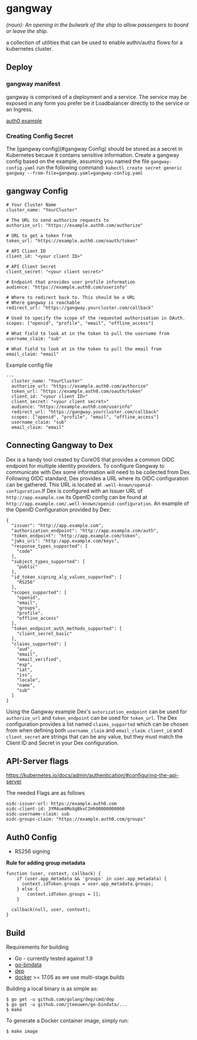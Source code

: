 
gangway
=======

_(noun): An opening in the bulwark of the ship to allow passengers to board or leave the ship._

a collection of utilities that can be used to enable authn/authz flows for a kubernetes cluster.

## Deploy

### gangway manifest

gangway is comprised of a deployment and a service. The service may be exposed in any form you prefer be it Loadbalancer directly to the service or an Ingress.

[auth0 example](examples/auth0-gangway-example.yaml)


### Creating Config Secret

The [gangway config](#gangway Config) should be stored as a secret in Kubernetes becaue it contains sensitive information. Create a gangway config based on the example, assuming you named the file `gangway-config.yaml` run the following command: `kubectl create secret generic gangway --from-file=gangway.yaml=gangway-config.yaml`


## gangway Config

```
# Your Cluster Name
cluster_name: "YourCluster"

# The URL to send authorize requests to
authorize_url: "https://example.auth0.com/authorize"

# URL to get a token from
token_url: "https://example.auth0.com/oauth/token"

# API Client ID
client_id: "<your client ID>"

# API Client Secret
client_secret: "<your client secret>"

# Endpoint that provides user profile information
audience: "https://example.auth0.com/userinfo"

# Where to redirect back to. This should be a URL
# Where gangway is reachable
redirect_url: "https://gangway.yourcluster.com/callback"

# Used to specify the scope of the requested authorisation in OAuth.
scopes: ["openid", "profile", "email", "offline_access"]

# What field to look at in the token to pull the username from
username_claim: "sub"

# What field to look at in the token to pull the email from
email_claim: "email"
```



Example config file

```
---
  cluster_name: "YourCluster"
  authorize_url: "https://example.auth0.com/authorize"
  token_url: "https://example.auth0.com/oauth/token"
  client_id: "<your client ID>"
  client_secret: "<your client secret>"
  audience: "https://example.auth0.com/userinfo"
  redirect_url: "https://gangway.yourcluster.com/callback"
  scopes: ["openid", "profile", "email", "offline_access"]
  username_claim: "sub"
  email_claim: "email"
```

## Connecting Gangway to Dex
  		  
Dex is a handy tool created by CoreOS that provides a common OIDC endpoint for multiple identity providers. To configure Gangway to communicate with Dex some information will need to be collected from Dex. Following OIDC standard, Dex provides a URL where its OIDC configuration can be gathered. This URL is located at `.well-known/openid-configuration`.If Dex is configured with an Issuer URL of `http://app.example.com` its OpenID config can be found at `http://app.example.com/.well-known/openid-configuration`. An example of the OpenID Configuration provided by Dex:
 
 ```
 {
   "issuer": "http://app.example.com",
   "authorization_endpoint": "http://app.example.com/auth",
   "token_endpoint": "http://app.example.com/token",
   "jwks_uri": "http:/app.example.com/keys",
   "response_types_supported": [
     "code"
   ],
   "subject_types_supported": [
     "public"
   ],
   "id_token_signing_alg_values_supported": [
     "RS256"
   ],
   "scopes_supported": [
     "openid",
     "email",
     "groups",
     "profile",
     "offline_access"
   ],
   "token_endpoint_auth_methods_supported": [
     "client_secret_basic"
   ],
   "claims_supported": [
     "aud",
     "email",
     "email_verified",
     "exp",
     "iat",
     "iss",
     "locale",
     "name",
     "sub"
   ]
 }
 ```
 
 Using the Gangway example Dex's `autorization_endpoint` can be used for `authorize_url` and `token_endpoint` can be used for `token_url`. The Dex configuration provides a list named `claims_supported` which can be chosen from when defining both `username_claim` and `email_claim`. `client_id` and `client_secret` are strings that can be any value, but they must match the Client ID and Secret in your Dex configuration. 


## API-Server flags

https://kubernetes.io/docs/admin/authentication/#configuring-the-api-server

The needed Flags are as follows
```
oidc-issuer-url: https://example.auth0.com
oidc-client-id: 3YM4ue8MoXgBkvCIHh00000000000
oidc-username-claim: sub
oidc-groups-claim: "https://example.auth0.com/groups"
```
## Auth0 Config

- RS256 signing

**Rule for adding group metadata**
```
function (user, context, callback) {
    if (user.app_metadata && 'groups' in user.app_metadata) {
      context.idToken.groups = user.app_metadata.groups;
    } else {
        context.idToken.groups = [];
    }

  callback(null, user, context);
}
```



## Build

Requirements for building

- Go - currently tested against 1.9
- [go-bindata](https://github.com/jteeuwen/go-bindata)
- [dep](https://github.com/golang/dep)
- [docker](https://docker.com) >= 17.05 as we use multi-stage builds

Building a local binary is as simple as:
```
$ go get -u github.com/golang/dep/cmd/dep
$ go get -u github.com/jteeuwen/go-bindata/...
$ make
```

To generate a Docker container image, simply run:
```
$ make image
```
